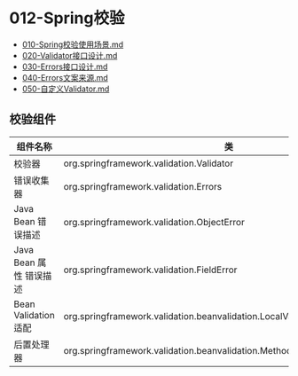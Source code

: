 # 012-Spring校验

-  [010-Spring校验使用场景.md](010-Spring校验使用场景.md) 
-  [020-Validator接口设计.md](020-Validator接口设计.md) 
-  [030-Errors接口设计.md](030-Errors接口设计.md) 
-  [040-Errors文案来源.md](040-Errors文案来源.md) 
-  [050-自定义Validator.md](050-自定义Validator.md) 

## 校验组件

| 组件名称                 | 类                                                           |
| ------------------------ | ------------------------------------------------------------ |
| 校验器                   | org.springframework.validation.Validator                     |
| 错误收集器               | org.springframework.validation.Errors                        |
| Java Bean 错误描述       | org.springframework.validation.ObjectError                   |
| Java Bean  属性 错误描述 | org.springframework.validation.FieldError                    |
| Bean Validation 适配     | org.springframework.validation.beanvalidation.LocalValidatorFactoryBean |
| 后置处理器               | org.springframework.validation.beanvalidation.MethodValidationPostProcessor |

